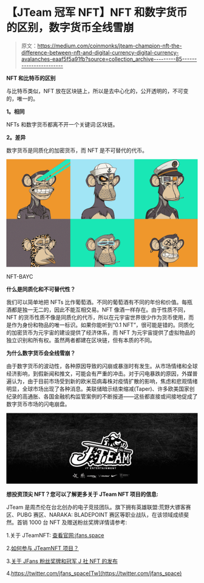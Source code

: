 # 【JTeam 冠军 NFT】NFT 和数字货币的区别，数字货币全线雪崩

> 原文：<https://medium.com/coinmonks/jteam-champion-nft-the-difference-between-nft-and-digital-currency-digital-currency-avalanches-eaaf5f5a91fb?source=collection_archive---------85----------------------->

**NFT 和比特币的区别**

与比特币类似，NFT 放在区块链上，所以是去中心化的，公开透明的，不可变的，唯一的。

**1。相同**

NFTs 和数字货币都离不开一个关键词:区块链。

**2。差异**

数字货币是同质化的加密货币，而 NFT 是不可替代的代币。

![](img/2f7a6c15c95cb0955e6bdcb077e7532c.png)

NFT-BAYC

**什么是同质化和不可替代性？**

我们可以简单地把 NFTs 比作葡萄酒。不同的葡萄酒有不同的年份和价值。每瓶酒都是独一无二的，因此不能互相交易。NFT 像酒一样存在。由于性质不同，NFT 的货币性质不像是同质化的代币，所以在元宇宙世界很少作为货币使用，而是作为身份和物品的唯一标识。如果你能听到“0.1 NFT”，很可能是错的。同质化的加密货币为元宇宙的建设提供了经济体系，而 NFT 为元宇宙提供了虚拟物品的独立识别和所有权。虽然两者都建在区块链，但有本质的不同。

**为什么数字货币会全线雪崩？**

由于数字货币的波动性，各种原因导致的闪崩或暴涨时有发生。从市场情绪和全球经济影响，到假新闻和推文，可能会有严重的冲击。对于闪电暴跌的原因，外媒普遍认为，由于目前市场受到新的欧米茄病毒株对疫情扩散的影响，焦虑和悲观情绪明显，全球市场出现了各种消息。美联储暗示结束缩减(Taper)、许多欧美国家创纪录的高通胀、各国金融机构监管案例的不断报道——这些都直接或间接地促成了数字货币市场的闪电崩盘。

![](img/48295fb8f8986fad33dbb5f9083aafd0.png)

**想投资顶尖 NFT？您可以了解更多关于 JTeam NFT 项目的信息:**

JTeam 是周杰伦在台北创办的电子竞技团队。旗下拥有英雄联盟:荒野大镖客赛区、PUBG 赛区、NARAKA: BLADEPOINT 赛区等职业战队，在该领域成绩斐然。首销 1000 台 NFT 及赠送粉丝奖牌详情请参考:

1.关于 JTeamNFT: [查看官网:jfans.space](http://www.jfans.space?utm_source=blog&utm_medium=blog&utm_campaign=medium)

2.[如何参与 JTeamNFT 项目？](https://blog.jfans.space/%E6%80%8E%E9%BA%BD%E5%8F%83%E8%88%87jteam-nft%E9%A0%85%E7%9B%AE-7bca58380e94)

3.[关于 JFans 粉丝奖牌和冠军 J 社 NFT 的发布](https://blog.jfans.space/%E9%97%9C%E6%96%BCj-fans%E7%B2%89%E7%B5%B2%E5%8B%9B%E7%AB%A0%E4%BB%A5%E5%8F%8A%E5%86%A0%E8%BB%8D%E9%99%90%E9%87%8F%E6%8B%96%E9%9E%8Bnft%E7%9A%84%E7%99%BC%E5%94%AE-f5539b216464)

4.https://twitter.com/jfans_space[Tw](https://twitter.com/jfans_space)